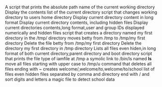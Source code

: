 A script that prints the absolute path name of the current working directory
Display the contents list of the current directory
script that changes working directory to users home directory
Display current directory content in long format
Display current directory contents, including hidden files
Display current directories contents,long format,user and group IDs displayed numerically and hidden files
script that creates a directory named my first directory in the /tmp/ directory
moves betty from /tmp to /tmp/my first directory
Delete the file betty from /tmp/my first directory
Delete the directory my first directory in /tmp directory
Lists all files even hiden,in long format of both current directory,parent directory and boot directory
script that prints the file type of iamfile at /tmp
a symolic link to /bin/ls named __ls__
move all files starting with upper case to /tmp/u
command that deletes all files ending with ~
creates welcome/,welcome/to,welcome/to/school
list of files even hidden files separated by comma and directory end with / and sort digits and letters
a magic file to detect school data
